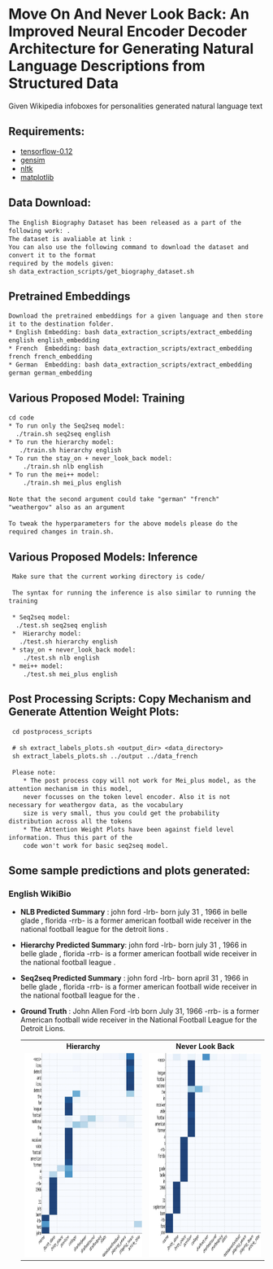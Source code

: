 # Move On And Never Look Back: An Improved Neural Encoder Decoder Architecture for Generating Natural Language Descriptions from Structured Data

Given Wikipedia infoboxes for personalities generated natural language text


## Requirements:
* [tensorflow-0.12](https://www.tensorflow.org/versions/r0.12/get_started/os_setup)
* [gensim](https://pypi.python.org/pypi/gensim)
* [nltk](http://www.nltk.org/install.html)
* [matplotlib](https://matplotlib.org/users/installing.html)

## Data Download:
    The English Biography Dataset has been released as a part of the following work: .
    The dataset is avaliable at link : 
    You can also use the following command to download the dataset and convert it to the format
    required by the models given:
    sh data_extraction_scripts/get_biography_dataset.sh

## Pretrained Embeddings
    Download the pretrained embeddings for a given language and then store it to the destination folder. 
    * English Embedding: bash data_extraction_scripts/extract_embedding english english_embedding
    * French  Embedding: bash data_extraction_scripts/extract_embedding french french_embedding
    * German  Embedding: bash data_extraction_scripts/extract_embedding german german_embedding
    
    
## Various Proposed Model: Training
    cd code
    * To run only the Seq2seq model:
      ./train.sh seq2seq english
    * To run the hierarchy model:
       ./train.sh hierarchy english
    * To run the stay_on + never_look_back model:
        ./train.sh nlb english
    * To run the mei++ model:
        ./train.sh mei_plus english
   
    Note that the second argument could take "german" "french" "weathergov" also as an argument 
    
    To tweak the hyperparameters for the above models please do the required changes in train.sh.
    
 ## Various Proposed Models: Inference
     Make sure that the current working directory is code/
    
     The syntax for running the inference is also similar to running the training 
 
     * Seq2seq model:
      ./test.sh seq2seq english
     *  Hierarchy model:
       ./test.sh hierarchy english
     * stay_on + never_look_back model:
        ./test.sh nlb english
     * mei++ model:
        ./test.sh mei_plus english
 
 
 ## Post Processing Scripts: Copy Mechanism and Generate Attention Weight Plots:
     cd postprocess_scripts
     
     # sh extract_labels_plots.sh <output_dir> <data_directory>
     sh extract_labels_plots.sh ../output ../data_french
     
     Please note:
        * The post process copy will not work for Mei_plus model, as the attention mechanism in this model, 
        never focusses on the token level encoder. Also it is not necessary for weathergov data, as the vocabulary
        size is very small, thus you could get the probability distribution across all the tokens
        * The Attention Weight Plots have been against field level information. Thus this part of the
        code won't work for basic seq2seq model.
 
 
 
 ## Some sample predictions and plots generated:
 ### English WikiBio
 * **NLB Predicted Summary**      :  john ford -lrb- born july 31 , 1966 in belle glade , florida -rrb- is a former american football wide receiver in the national football league for the detroit lions . 
 * **Hierarchy Predicted Summary**: john ford -lrb- born july 31 , 1966 in belle glade , florida -rrb- is a former american football wide receiver in the national football league .
 * **Seq2seq Predicted Summary**  :  john ford -lrb- born april 31 , 1966 in belle glade , florida -rrb- is a former american football wide receiver in the national football league for the . 

 * **Ground Truth** : John Allen Ford -lrb born July 31, 1966 -rrb-  is a former American football wide receiver in the National Football League for the Detroit Lions.
 
     <center>
     <table style="width:100%">
     <tr>
     <th> Hierarchy </th>
     <th> Never Look Back </th>
     </tr>
     <tr>
     <td><img src="/images/eng_hier.jpg" height="400" width="400"> </td>
     <td> <img src="/images/eng_nlb.jpg" height="400" width="400"></td>
     </tr>
     </table>
     </center>
